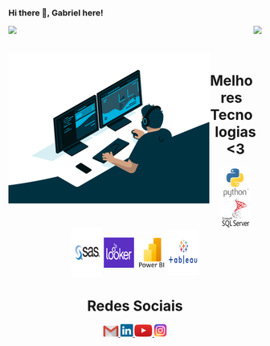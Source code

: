 ### Hi there 👋, Gabriel here!

<div>
  
<img height="180em" src="https://github-readme-stats.vercel.app/api?username=gabrielgregoriogithub&show_icons=true&theme=great-gatsby&include_all_commits=true&count_private=true"/>
<img align="right" height="180em" src="https://github-readme-stats.vercel.app/api/top-langs/?username=gabrielgregoriogithub&layout=compact&langs_count=16&theme=great-gatsby"/>
</div>
<br>


           
      
<div  align="center"> 
  <div style="display: inline_block"><br>
    <img align="left" height="300" alt="coding-time" src="code.gif">
    <h1 align="center">Melhores Tecnologias <3</h1>
    <img align="center" height="60" width="60" alt="python-icon" src="python.png">
    <img align="center" height="60" width="60" alt="react-icon" src="sqlserver.png">
    <img align="center" height="100" width="60" alt="sasguide-icon" src="sasguide.png">
    <img align="center" height="60" width="60" alt="looker-icon" src="logo_looker.png">
    <img align="center" height="60" width="60" alt="powerbi-icon" src="powerbi.png">
    <img align="center" height="90" width="60" alt="tableau-icon" src="Tableau.png">
   </div>
    
 
  <h1 align="center">Redes Sociais</h1>
    <a href = "mailto: gabrielgregorio10@gmail.com">
      <img width="30" src="gmail.svg">
    </a>
       <a href = "https://www.linkedin.com/in/gabrielgregorio/">
      <img width="25" src="linkedin.svg">
    </a>
    <a href = "https://www.youtube.com/@CanalGabrielGregorio">
      <img width="35" src="youtube.svg">
    </a>
    <a href = "https://www.instagram.com/canalgabrielgregorio/">
      <img width="25" src="instagram.png">
    </a>
</div>

 
